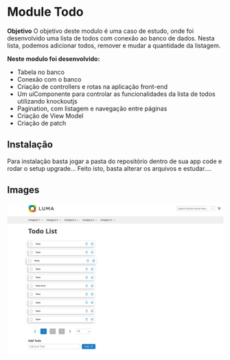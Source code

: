 # Module Todo
**Objetivo**
O objetivo deste modulo é uma caso de estudo, onde foi desenvolvido uma lista de todos com conexão ao banco de dados. Nesta lista, podemos adicionar todos, remover e mudar a quantidade da listagem.

**Neste modulo foi desenvolvido:** 

 - Tabela no banco
 -  Conexão com o banco
 - Criação de controllers e rotas na aplicação front-end
 - Um uiComponente para controlar as funcionalidades da lista de todos utilizando knockoutjs
 - Pagination, com listagem e navegação entre páginas
 - Criação de View Model
 - Criação de patch
 
 ## Instalação
 Para instalação basta jogar a pasta do repositório dentro de sua app code e rodar o setup upgrade... Feito isto, basta alterar os arquivos e estudar....
 
## Images
 
![Imagem](https://github.com/SrAmaral/Module-Todo/blob/master/2022-12-30_09-34.png?raw=true)

